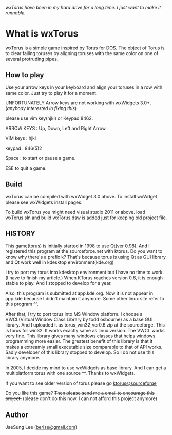 *wxTorus have been in my hard drive for a long time. I just want to make it runnable.*

What is wxTorus
===============
wxTorus is a simple game inspired by Torus for DOS.  The object of Torus is to 
clear falling toruses by aligning toruses with the same color on one of several 
protruding pipes. 

How to play
-----------
Use your arrow keys in your keyboard and align your toruses in a row with same color.
Just try to play it for a moment.

UNFORTUNATELY Arrow keys are not working with wxWidgets 3.0+.(*anybody interested in fixing this*)

please use vim key(hjkl) or Keypad 8462.

ARROW KEYS : Up, Down, Left and Right Arrow 

VIM keys : hjkl

keypad : 846(5)2

Space : to start or pause a game.

ESE to quit a game.

Build
-----
wxTorus can be compiled with wxWidget 3.0 above.
To install wxWdget please see wxWidgets install pages.

To build wxTorus you might need visual studio 2011 or above.
load wxTorus.sln and build
wxTorus.dsw is added just for keeping old project file.

HISTORY
-------
This game(torus) is initially started in 1998 to use Qt(ver 0.98).
And I registered this program at the sourceforce.net with ktorus.
Do you want to know why there's a prefix k? That's because torus 
is using Qt as GUI library and Qt work well in kdesktop environment(kde.org)

I try to port my torus into kdesktop environment but I have no time to work.
(I have to finish my article.) 
When KTorus reaches version 0.6, it is enough stable to play. And 
I stopped to develop for a year.

Also, this program is submitted at app.kde.org. Now it is not appear
in app.kde because I didn't maintain it anymore. Some other linux site
refer to this program ^^.


After that, I try to port torus into MS Window platform.
I choose a VWCL(Virtual Window Class Library by todd osbourne) as 
a base GUI library. And I uploaded it as torus_win32_ver0.6.zip at the
sourceforge.
This is torus for win32. It works exactly same as linux version.
The VWCL works very fine. This library gives many windows classes that helps
windows programming more easier.  The greatest benefit of this library is that
it makes a extreamly small executable size comparable to that of API works.
Sadly developer of this library stopped to develop. So I do not use this 
library anymore.

In 2005, I decide my mind to use wxWidgets as base library. And I can get a 
multiplatform torus with one source ^^.  Thanks to wxWidgets.

If you want to see older version of torus please go 
[ktorus@sourceforge](http://sourceforge.net/projects/ktorus/?source=directory)

Do you like this game? 
~~Then please send me a email to encourage this project.~~
(please don't do this now. I can not afford this project anymore)


Author
------
JaeSung Lee (berise@gmail.com)
